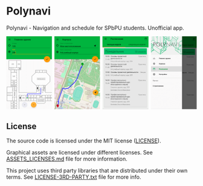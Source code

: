 # Polynavi

Polynavi - Navigation and schedule for SPbPU students. Unofficial app.

![Screenshots](Screenshots.png)

## License

The source code is licensed under the MIT license ([LICENSE](LICENSE)).

Graphical assets are licensed under different licenses. See [ASSETS_LICENSES.md](ASSETS_LICENSES.md) file for more information.

This project uses third party libraries that are distributed under their own terms. See [LICENSE-3RD-PARTY.txt](LICENSE-3RD-PARTY.txt) file for more info.
